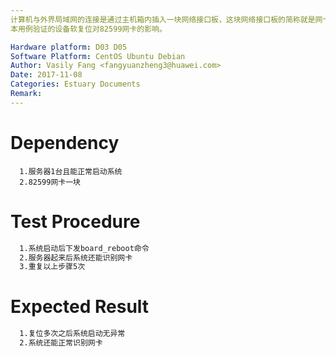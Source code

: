```yaml
---
计算机与外界局域网的连接是通过主机箱内插入一块网络接口板，这块网络接口板的简称就是网卡，我们主要验证的是PCIe 82599网卡在我们服务器上的性能。
本用例验证的设备软复位对82599网卡的影响。

Hardware platform: D03 D05  
Software Platform: CentOS Ubuntu Debian 
Author: Vasily Fang <fangyuanzheng3@huawei.com>  
Date: 2017-11-08
Categories: Estuary Documents  
Remark:
---
```


# Dependency
```
  1.服务器1台且能正常启动系统
  2.82599网卡一块
```

# Test Procedure
```bash
  1.系统启动后下发board_reboot命令
  2.服务器起来后系统还能识别网卡
  3.重复以上步骤5次
```

# Expected Result
```bash
  1.复位多次之后系统启动无异常
  2.系统还能正常识别网卡
```
